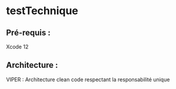 # testTechnique

## Pré-requis : 

Xcode 12


## Architecture : 

VIPER : Architecture clean code respectant la responsabilité unique
